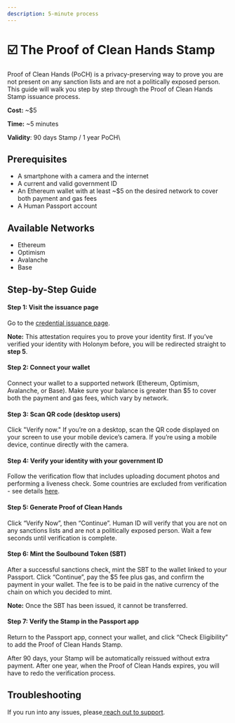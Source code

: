 ```yaml
---
description: 5-minute process
---
```


# ☑️ The Proof of Clean Hands Stamp

Proof of Clean Hands (PoCH) is a privacy-preserving way to prove you are not present on any sanction lists and are not a politically exposed person. This guide will walk you step by step through the Proof of Clean Hands Stamp issuance process.&#x20;

**Cost:** \~$5&#x20;

**Time:** \~5 minutes

**Validity**: 90 days Stamp / 1 year PoCH\


## Prerequisites

* A smartphone with a camera and the internet
* A current and valid government ID
* An Ethereum wallet with at least \~$5 on the desired network to cover both payment and gas fees
* A Human Passport account

## Available Networks

* Ethereum
* Optimism
* Avalanche
* Base

## Step-by-Step Guide

#### **Step 1: Visit the issuance page**

Go to the [credential issuance page](https://silksecure.net/holonym/diff-wallet/clean-hands).

**Note:** This attestation requires you to prove your identity first. If you’ve verified your identity with Holonym before, you will be redirected straight to **step 5**.&#x20;

#### **Step 2: Connect your wallet**

Connect your wallet to a supported network (Ethereum, Optimism, Avalanche, or Base). Make sure your balance is greater than $5 to cover both the payment and gas fees, which vary by network.&#x20;

#### **Step 3: Scan QR code (desktop users)**&#x20;

Click "Verify now." If you’re on a desktop, scan the QR code displayed on your screen to use your mobile device’s camera. If you’re using a mobile device, continue directly with the camera.

#### **Step 4: Verify your identity with your government ID**

Follow the verification flow that includes uploading document photos and performing a liveness check. Some countries are excluded from verification - see details [here](https://documentation.onfido.com/guide/supported-applicant-countries/).&#x20;

#### **Step 5: Generate Proof of Clean Hands**

Click “Verify Now”, then “Continue”. Human ID will verify that you are not on any sanctions lists and are not a politically exposed person. Wait a few seconds until verification is complete.&#x20;

#### **Step 6: Mint the Soulbound Token (SBT)**&#x20;

After a successful sanctions check, mint the SBT to the wallet linked to your Passport. Click “Continue”, pay the $5 fee plus gas, and confirm the payment in your wallet. The fee is to be paid in the native currency of the chain on which you decided to mint.&#x20;

**Note:** Once the SBT has been issued, it cannot be transferred.

#### **Step 7: Verify the Stamp in the Passport app**

Return to the Passport app, connect your wallet, and click “Check Eligibility” to add the Proof of Clean Hands Stamp.

After 90 days, your Stamp will be automatically reissued without extra payment. After one year, when the Proof of Clean Hands expires, you will have to redo the verification process. &#x20;

## Troubleshooting

If you run into any issues, please[ reach out to support](https://support.passport.xyz/passport-knowledge-base/need-support).&#x20;

